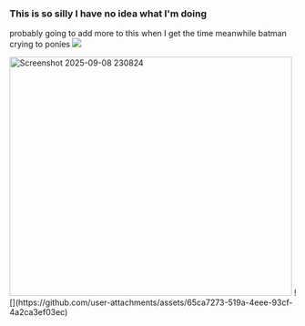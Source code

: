 ### This is so silly I have no idea what I'm doing
probably going to add more to this when I get the time meanwhile batman crying to ponies
![](https://komarev.com/ghpvc/?username=your-github-aalinus&style=for-the-badge&color=blueviolet&label=gang)

<img width="496" height="420" alt="Screenshot 2025-09-08 230824" src="https://github.com/user-attachments/assets/b6a92251-a06b-4367-9a26-499e4eec5131" />
![](https://github.com/user-attachments/assets/65ca7273-519a-4eee-93cf-4a2ca3ef03ec)
